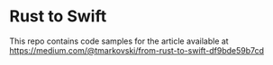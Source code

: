 # Rust to Swift

This repo contains code samples for the article available at https://medium.com/@tmarkovski/from-rust-to-swift-df9bde59b7cd
